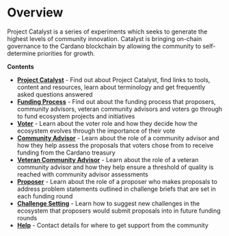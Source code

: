 # Overview

Project Catalyst is a series of experiments which seeks to generate the highest levels of community innovation. Catalyst is bringing on-chain governance to the Cardano blockchain by allowing the community to self-determine priorities for growth.



**Contents**

* [**Project Catalyst**](project-catalyst/what-is-project-catalyst.md) - Find out about Project Catalyst, find links to tools, content and resources, learn about terminology and get frequently asked questions answered
* [**Funding Process**](funding-process/funding-process.md) - Find out about the funding process that proposers, community advisors, veteran community advisors and voters go through to fund ecosystem projects and initiatives
* [**Voter**](voter/voter-guide.md) - Learn about the voter role and how they decide how the ecosystem evolves through the importance of their vote
* [**Community Advisor**](community-advisor/community-advisor-guide.md) - Learn about the role of a community advisor and how they help assess the proposals that voters chose from to receive funding from the Cardano treasury
* [**Veteran Community Advisor**](broken-reference) - Learn about the role of a veteran community advisor and how they help ensure a threshold of quality is reached with community advisor assessments
* [**Proposer**](proposer/proposer-guide.md) - Learn about the role of a proposer who makes proposals to address problem statements outlined in challenge briefs that are set in each funding round
* [**Challenge Setting**](broken-reference) - Learn how to suggest new challenges in the ecosystem that proposers would submit proposals into in future funding rounds
* [**Help**](broken-reference) - Contact details for where to get support from the community
